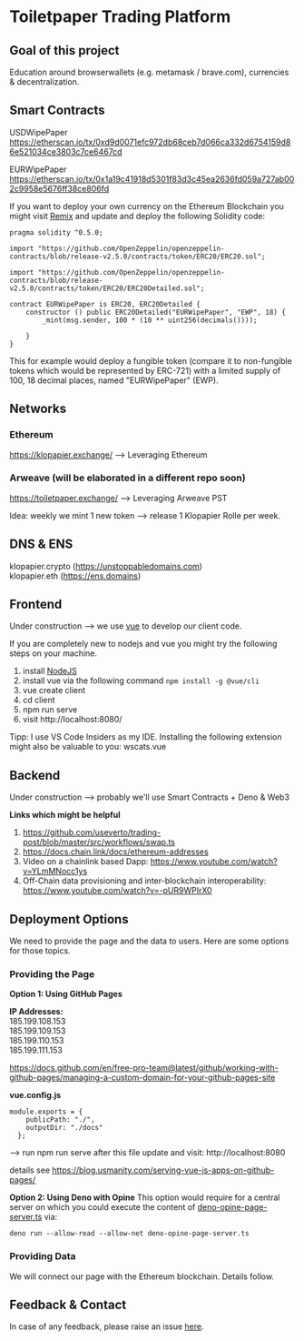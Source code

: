 # Toiletpaper Trading Platform

## Goal of this project
Education around browserwallets (e.g. metamask / brave.com), currencies & decentralization.


## Smart Contracts
USDWipePaper
https://etherscan.io/tx/0xd9d0071efc972db68ceb7d066ca332d6754159d86e521034ce3803c7ce6467cd

EURWipePaper
https://etherscan.io/tx/0x1a19c41918d5301f83d3c45ea2636fd059a727ab002c9958e5676ff38ce806fd

If you want to deploy your own currency on the Ethereum Blockchain you might visit [Remix](https://remix.ethereum.org/) and update and deploy the following Solidity code:

```
pragma solidity ^0.5.0;

import "https://github.com/OpenZeppelin/openzeppelin-contracts/blob/release-v2.5.0/contracts/token/ERC20/ERC20.sol";

import "https://github.com/OpenZeppelin/openzeppelin-contracts/blob/release-v2.5.0/contracts/token/ERC20/ERC20Detailed.sol"; 

contract EURWipePaper is ERC20, ERC20Detailed { 
    constructor () public ERC20Detailed("EURWipePaper", "EWP", 18) { 
        _mint(msg.sender, 100 * (10 ** uint256(decimals()))); 
        
    }
}

```

This for example would deploy a fungible token (compare it to non-fungible tokens which would be represented by ERC-721) with a limited supply of 100, 18 decimal places, named "EURWipePaper" (EWP).
## Networks
### Ethereum
https://klopapier.exchange/ --> Leveraging Ethereum


### Arweave (will be elaborated in a different repo soon)
https://toiletpaper.exchange/ --> Leveraging Arweave PST

Idea: weekly we mint 1 new token --> release 1 Klopapier Rolle per week.

## DNS & ENS
klopapier.crypto (https://unstoppabledomains.com)   
klopapier.eth (https://ens.domains)  



## Frontend
Under construction --> we use [vue](https://cli.vuejs.org/) to develop our client code.  

If you are completely new to nodejs and vue you might try the following steps on your machine.  

1. install [NodeJS](https://nodejs.org/en/)
2. install vue via the following command ```npm install -g @vue/cli```
3. vue create client 
4. cd client
5. npm run serve
6. visit http://localhost:8080/

Tipp: I use VS Code Insiders as my IDE. Installing the following extension might also be valuable to you: wscats.vue

## Backend
Under construction --> probably we'll use Smart Contracts + Deno & Web3  

**Links which might be helpful**
1. https://github.com/useverto/trading-post/blob/master/src/workflows/swap.ts  
2. https://docs.chain.link/docs/ethereum-addresses    
3. Video on a chainlink based Dapp: https://www.youtube.com/watch?v=YLmMNocc1ys  
4. Off-Chain data provisioning and inter-blockchain interoperability: https://www.youtube.com/watch?v=-pUR9WPIrX0


## Deployment Options
We need to provide the page and the data to users. Here are some options for those topics.
### Providing the Page
**Option 1: Using GitHub Pages**

**IP Addresses:**  
185.199.108.153  
185.199.109.153  
185.199.110.153  
185.199.111.153  

https://docs.github.com/en/free-pro-team@latest/github/working-with-github-pages/managing-a-custom-domain-for-your-github-pages-site

**vue.config.js**
```
module.exports = {
    publicPath: "./",
    outputDir: "./docs"
  };
```

--> run npm run serve after this file update and visit: http://localhost:8080   

details see https://blog.usmanity.com/serving-vue-js-apps-on-github-pages/


**Option 2: Using Deno with Opine**
This option would require for a central server on which you could execute the content of [deno-opine-page-server.ts]() via:  
```
deno run --allow-read --allow-net deno-opine-page-server.ts
```

### Providing Data 
We will connect our page with the Ethereum blockchain. Details follow.


## Feedback & Contact
In case of any feedback, please raise an issue [here](https://github.com/michael-spengler/klopapier.exchange/issues/new).